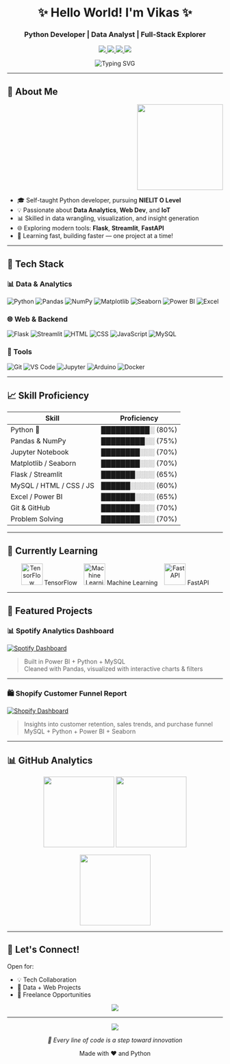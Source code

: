 <h1 align="center">✨ Hello World! I'm Vikas ✨</h1>
<h3 align="center">Python Developer | Data Analyst | Full-Stack Explorer</h3>

<p align="center">
  <a href="https://www.linkedin.com/in/vikas-sharma-493115361/">
    <img src="https://img.shields.io/badge/LinkedIn-0A66C2?style=for-the-badge&logo=linkedin&logoColor=white" />
  </a>
  <a href="https://github.com/Its-Vikas-xd">
    <img src="https://img.shields.io/badge/GitHub-181717?style=for-the-badge&logo=github&logoColor=white" />
  </a>
  <a href="https://x.com/ItsVikasXd">
    <img src="https://img.shields.io/badge/Twitter-1DA1F2?style=for-the-badge&logo=twitter&logoColor=white" />
  </a>
  <a href="mailto:itsvikassharma007@gmail.com">
    <img src="https://img.shields.io/badge/Gmail-D14836?style=for-the-badge&logo=gmail&logoColor=white" />
  </a>
</p>

<div align="center">
  <img src="https://readme-typing-svg.demolab.com?font=Fira+Code&size=22&pause=1000&color=5D3FD3&center=true&vCenter=true&width=500&lines=Transforming+Data+Into+Insights;Building+Scalable+Apps;Exploring+Full-Stack+Development;Creating+Impact+Through+Code" alt="Typing SVG" />
</div>

---

## 🚀 About Me

<div align="right">
  <img src="https://i.pinimg.com/originals/e8/f4/53/e8f453469a3ec97ecd354df465d73913.gif" width="200"/>
</div>

- 🎓 Self-taught Python developer, pursuing **NIELIT O Level**
- 💡 Passionate about **Data Analytics**, **Web Dev**, and **IoT**
- 📊 Skilled in data wrangling, visualization, and insight generation
- 🌐 Exploring modern tools: **Flask**, **Streamlit**, **FastAPI**
- 🧠 Learning fast, building faster — one project at a time!

---

## 🧰 Tech Stack

### 📊 Data & Analytics
![Python](https://img.shields.io/badge/Python-3776AB?style=flat-square&logo=python&logoColor=white)
![Pandas](https://img.shields.io/badge/Pandas-150458?style=flat-square&logo=pandas&logoColor=white)
![NumPy](https://img.shields.io/badge/NumPy-013243?style=flat-square&logo=numpy&logoColor=white)
![Matplotlib](https://img.shields.io/badge/Matplotlib-11557C?style=flat-square&logo=matplotlib&logoColor=white)
![Seaborn](https://img.shields.io/badge/Seaborn-2D3F50?style=flat-square&logo=seaborn&logoColor=white)
![Power BI](https://img.shields.io/badge/PowerBI-F2C811?style=flat-square&logo=powerbi&logoColor=black)
![Excel](https://img.shields.io/badge/Excel-217346?style=flat-square&logo=microsoftexcel&logoColor=white)

### 🌐 Web & Backend
![Flask](https://img.shields.io/badge/Flask-000?style=flat-square&logo=flask)
![Streamlit](https://img.shields.io/badge/Streamlit-FF4B4B?style=flat-square&logo=streamlit&logoColor=white)
![HTML](https://img.shields.io/badge/HTML5-E34F26?style=flat-square&logo=html5)
![CSS](https://img.shields.io/badge/CSS3-1572B6?style=flat-square&logo=css3)
![JavaScript](https://img.shields.io/badge/JavaScript-F7DF1E?style=flat-square&logo=javascript&logoColor=black)
![MySQL](https://img.shields.io/badge/MySQL-005C84?style=flat-square&logo=mysql)

### 🔧 Tools
![Git](https://img.shields.io/badge/Git-F05032?style=flat-square&logo=git)
![VS Code](https://img.shields.io/badge/VSCode-007ACC?style=flat-square&logo=visualstudiocode)
![Jupyter](https://img.shields.io/badge/Jupyter-F37626?style=flat-square&logo=jupyter)
![Arduino](https://img.shields.io/badge/Arduino-00979D?style=flat-square&logo=arduino)
![Docker](https://img.shields.io/badge/Docker-2496ED?style=flat-square&logo=docker)

---

## 📈 Skill Proficiency

| Skill                  | Proficiency |
|------------------------|-------------|
| Python 🐍              | ██████████░ (80%) |
| Pandas & NumPy         | █████████░░ (75%) |
| Jupyter Notebook       | ████████░░░ (70%) |
| Matplotlib / Seaborn   | ████████░░░ (70%) |
| Flask / Streamlit      | ███████░░░░ (65%) |
| MySQL / HTML / CSS / JS| ██████░░░░░ (60%) |
| Excel / Power BI       | ███████░░░░ (65%) |
| Git & GitHub           | ████████░░░ (70%) |
| Problem Solving        | ████████░░░ (70%) |

---

## 🌱 Currently Learning

<p align="center">
  <img src="https://cdn-icons-png.flaticon.com/512/4824/4824797.png" width="50" title="TensorFlow"/> TensorFlow &nbsp;&nbsp;
  <img src="https://cdn-icons-png.flaticon.com/512/3097/3097922.png" width="50" title="Machine Learning"/> Machine Learning &nbsp;&nbsp;
  <img src="https://cdn-icons-png.flaticon.com/512/10872/10872628.png" width="50" title="FastAPI"/> FastAPI
</p>

---

## 💼 Featured Projects

### 📊 Spotify Analytics Dashboard
[![Spotify Dashboard](https://pbs.twimg.com/media/Gt5W8aNWQAA025J?format=jpg&name=large)](https://github.com/Its-Vikas-xd)
> Built in Power BI + Python + MySQL  
> Cleaned with Pandas, visualized with interactive charts & filters

---

### 🛍️ Shopify Customer Funnel Report
[![Shopify Dashboard](https://pbs.twimg.com/media/Gt5W8aRXoAAI3Rz?format=jpg&name=large)](https://github.com/Its-Vikas-xd)
> Insights into customer retention, sales trends, and purchase funnel  
> MySQL + Python + Power BI + Seaborn

---

## 📊 GitHub Analytics

<p align="center">
  <img src="https://github-readme-stats.vercel.app/api?username=Its-Vikas-xd&show_icons=true&theme=radical&count_private=true" height="165" />
  <img src="https://github-readme-stats.vercel.app/api/top-langs/?username=Its-Vikas-xd&layout=compact&theme=radical" height="165" />
</p>

<p align="center">
  <img src="https://github-readme-streak-stats.herokuapp.com/?user=Its-Vikas-xd&theme=radical" height="165" />
</p>

---

## 💬 Let's Connect!

Open for:
- 💡 Tech Collaboration
- 🚀 Data + Web Projects
- 📢 Freelance Opportunities

<p align="center">
  <a href="mailto:itsvikassharma007@gmail.com">
    <img src="https://img.shields.io/badge/Send%20Me%20an%20Email-D14836?style=for-the-badge&logo=gmail&logoColor=white"/>
  </a>
</p>

---

<div align="center">
  <img src="https://komarev.com/ghpvc/?username=Its-Vikas-xd&style=flat-square&color=5D3FD3" />
  <p><em>🚀 Every line of code is a step toward innovation</em></p>
  <p>Made with ❤️ and Python</p>
</div>
